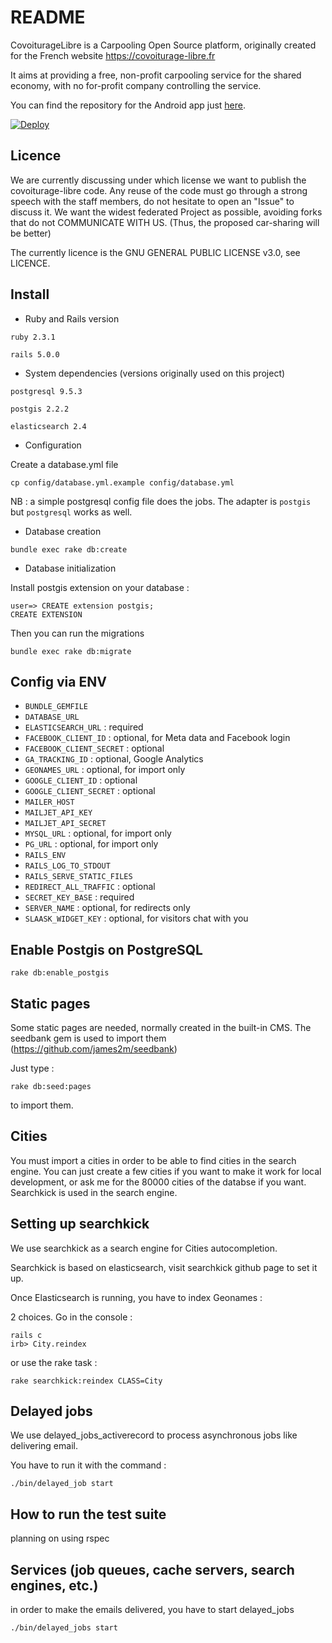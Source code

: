 # README

CovoiturageLibre is a Carpooling Open Source platform, originally created for the French website https://covoiturage-libre.fr

It aims at providing a free, non-profit carpooling service for the shared economy, with no for-profit company controlling the service.

You can find the repository for the Android app just [here](https://github.com/serelion/covoiturage-libre-android).

[![Deploy](https://www.herokucdn.com/deploy/button.svg)](https://heroku.com/deploy?template=https://github.com/covoiturage-libre/covoiturage-libre)

## Licence

 We are currently discussing under which license we want to publish the covoiturage-libre code. Any reuse of the code must go through a strong speech with the staff members, do not hesitate to open an "Issue" to discuss it. We want the widest federated Project as possible, avoiding forks that do not COMMUNICATE WITH US. (Thus, the proposed car-sharing will be better)

 The currently licence is the GNU GENERAL PUBLIC LICENSE v3.0, see LICENCE.

## Install

* Ruby and Rails version

`ruby 2.3.1`

`rails 5.0.0`

* System dependencies (versions originally used on this project)

`postgresql 9.5.3`

`postgis 2.2.2`

`elasticsearch 2.4`

* Configuration

Create a database.yml file

`cp config/database.yml.example config/database.yml`

NB : a simple postgresql config file does the jobs. The adapter is `postgis` but `postgresql` works as well.


* Database creation

`bundle exec rake db:create`

* Database initialization

Install postgis extension on your database :

```
user=> CREATE extension postgis;
CREATE EXTENSION
```
Then you can run the migrations

`bundle exec rake db:migrate`

## Config via ENV

- `BUNDLE_GEMFILE`
- `DATABASE_URL`
- `ELASTICSEARCH_URL` : required
- `FACEBOOK_CLIENT_ID` : optional, for Meta data and Facebook login
- `FACEBOOK_CLIENT_SECRET` : optional
- `GA_TRACKING_ID` : optional, Google Analytics
- `GEONAMES_URL` : optional, for import only
- `GOOGLE_CLIENT_ID` : optional
- `GOOGLE_CLIENT_SECRET` : optional
- `MAILER_HOST`
- `MAILJET_API_KEY`
- `MAILJET_API_SECRET`
- `MYSQL_URL` : optional, for import only
- `PG_URL` : optional, for import only
- `RAILS_ENV`
- `RAILS_LOG_TO_STDOUT`
- `RAILS_SERVE_STATIC_FILES`
- `REDIRECT_ALL_TRAFFIC` : optional
- `SECRET_KEY_BASE` : required
- `SERVER_NAME` : optional, for redirects only
- `SLAASK_WIDGET_KEY` : optional, for visitors chat with you

## Enable Postgis on PostgreSQL

`rake db:enable_postgis`

## Static pages

Some static pages are needed, normally created in the built-in CMS. The seedbank gem is used to import them (https://github.com/james2m/seedbank)

Just type :

`rake db:seed:pages`

to import them.

## Cities

You must import a cities in order to be able to find cities in the search engine. You can just create a few cities if you want to make it work for local development, or ask me for the 80000 cities of the databse if you want. Searchkick is used in the search engine.

## Setting up searchkick

We use searchkick as a search engine for Cities autocompletion.

Searchkick is based on elasticsearch, visit searchkick github page to set it up.

Once Elasticsearch is running, you have to index Geonames :

2 choices. Go in the console :

```
rails c
irb> City.reindex
```

or use the rake task :

```
rake searchkick:reindex CLASS=City
```

## Delayed jobs

We use delayed_jobs_activerecord to process asynchronous jobs like delivering email.

You have to run it with the command :

`./bin/delayed_job start`

## How to run the test suite

planning on using rspec

## Services (job queues, cache servers, search engines, etc.)

in order to make the emails delivered, you have to start delayed_jobs

`./bin/delayed_jobs start`
